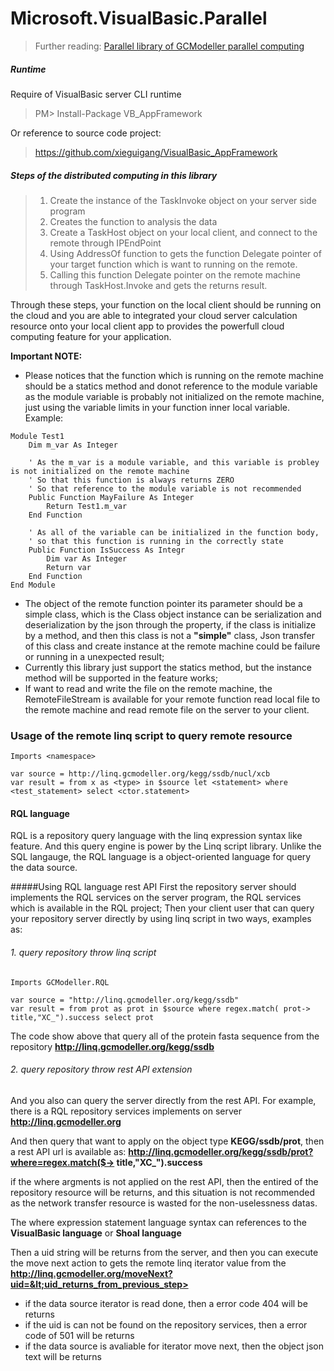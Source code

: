 # Microsoft.VisualBasic.Parallel
> Further reading: [Parallel library of GCModeller parallel computing](http://www.codeproject.com/Articles/1076209/Easy-Distribution-Computing-in-VisualBasic)

##### Runtime

Require of VisualBasic server CLI runtime

> PM> Install-Package VB_AppFramework

Or reference to source code project:

> https://github.com/xieguigang/VisualBasic_AppFramework

##### Steps of the distributed computing in this library

> 1. Create the instance of the TaskInvoke object on your server side program
> 2. Creates the function to analysis the data
> 3. Create a TaskHost object on your local client, and connect to the remote through IPEndPoint
> 4. Using AddressOf function to gets the function Delegate pointer of your target function which is want to running on the remote.
> 5. Calling this function Delegate pointer on the remote machine through TaskHost.Invoke and gets the returns result.

Through these steps, your function on the local client should be running on the cloud and you are able to integrated your cloud server calculation resource onto your local client app to provides the powerfull cloud computing feature for your application.

**Important NOTE:**

+ Please notices that the function which is running on the remote machine should be a statics method and donot reference to the module variable as the module variable is probably not initialized on the remote machine, just using the variable limits in your function inner local variable.
Example:

```vb.net
Module Test1
    Dim m_var As Integer

    ' As the m_var is a module variable, and this variable is probley is not initialized on the remote machine
    ' So that this function is always returns ZERO
    ' So that reference to the module variable is not recommended
    Public Function MayFailure As Integer
        Return Test1.m_var
    End Function

    ' As all of the variable can be initialized in the function body, 
    ' so that this function is running in the correctly state
    Public Function IsSuccess As Integr
     	Dim var As Integer
        Return var
    End Function
End Module
```

+ The object of the remote function pointer its parameter should be a simple class, which is the Class object instance can be serialization and deserialization by the json through the property, if the class is initialize by a method, and then this class is not a **"simple"** class, Json transfer of this class and create instance at the remote machine could be failure or running in a unexpected result;
+ Currently this library just support the statics method, but the instance method will be supported in the feature works;
+ If want to read and write the file on the remote machine, the RemoteFileStream is available for your remote function read local file to the remote machine and read remote file on the server to your client.


### Usage of the remote linq script to query remote resource

```vb.net
Imports <namespace>

var source = http://linq.gcmodeller.org/kegg/ssdb/nucl/xcb
var result = from x as <type> in $source let <statement> where <test_statement> select <ctor.statement>
```

#### RQL language

RQL is a repository query language with the linq expression syntax like feature. And this query engine is power by the Linq script library.
Unlike the SQL langauge, the RQL language is a object-oriented language for query the data source.


#####Using RQL language rest API
First the repository server should implements the RQL services on the server program, the RQL services which is available  in the RQL project;
Then your client user that can query your repository server directly by using linq script in two ways, examples as:
###### 1. query repository throw linq script

```vb.net
Imports GCModeller.RQL

var source = "http://linq.gcmodeller.org/kegg/ssdb"
var result = from prot as prot in $source where regex.match( prot-> title,"XC_").success select prot
```

The code show above that query all of the protein fasta sequence from the repository **http://linq.gcmodeller.org/kegg/ssdb**

###### 2. query repository throw rest API extension
And you also can query the server directly from the rest API.
For example, there is a RQL repository services implements on server
**http://linq.gcmodeller.org**

And then query that want to apply on the object type **KEGG/ssdb/prot**, then a rest API url is available as:
**http://linq.gcmodeller.org/kegg/ssdb/prot?where=regex.match($-> title,"XC_").success**

if the where argments is not applied on the rest API, then the entired of the repository resource will be returns, and this situation is not recommended as the network transfer resource is wasted for the non-uselessness datas.

The where expression statement language syntax can references to the **VisualBasic language** or **Shoal language**

Then a uid string will be returns from the server, and then you can execute the move next action to gets the remote linq iterator value from the
**http://linq.gcmodeller.org/moveNext?uid=&lt;uid_returns_from_previous_step>**

+ if the data source iterator is read done, then a error code 404 will be returns
+ if the uid is can not be found on the repository services, then a error code of 501 will be returns
+ if the data source is avaliable for iterator move next, then the object json text will be returns

